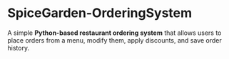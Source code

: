 # SpiceGarden-OrderingSystem
A simple **Python-based restaurant ordering system** that allows users to place orders from a menu, modify them, apply discounts, and save order history.  

